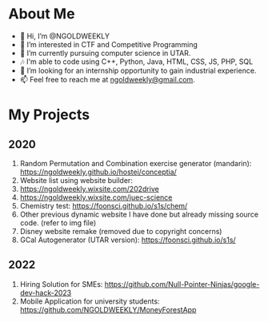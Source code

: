 # About Me
- 👋 Hi, I’m @NGOLDWEEKLY
- 👀 I’m interested in CTF and Competitive Programming
- 🌱 I’m currently pursuing computer science in UTAR.
- 🎶 I'm able to code using C++, Python, Java, HTML, CSS, JS, PHP, SQL
- 💞️ I’m looking for an internship opportunity to gain industrial experience.
- 📫 Feel free to reach me at ngoldweekly@gmail.com.

<!---
NGOLDWEEKLY/NGOLDWEEKLY is a ✨ special ✨ repository because its `README.md` (this file) appears on your GitHub profile.
You can click the Preview link to take a look at your changes.
--->
# My Projects
## 2020
1. Random Permutation and Combination exercise generator (mandarin): https://ngoldweekly.github.io/hostei/conceptia/
2. Website list using website builder:
3. https://ngoldweekly.wixsite.com/202drive
4. https://ngoldweekly.wixsite.com/juec-science
5. Chemistry test: https://foonsci.github.io/s1s/chem/
6. Other previous dynamic website I have done but already missing source code. (refer to img file)
7. Disney website remake (removed due to copyright concerns)
8. GCal Autogenerator (UTAR version): https://foonsci.github.io/s1s/
## 2022
1. Hiring Solution for SMEs: https://github.com/Null-Pointer-Ninjas/google-dev-hack-2023
2. Mobile Application for university students: https://github.com/NGOLDWEEKLY/MoneyForestApp
